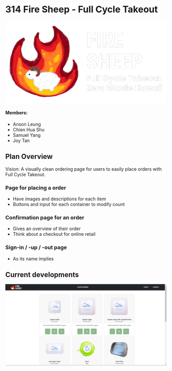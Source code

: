 # 314 Fire Sheep - Full Cycle Takeout

![](doc/FireSheep-FCT.png)
#### Members:

- Anson Leung
- Chien Hua Shu
- Samuel Yang
- Joy Tan

## Plan Overview

Vision: A visually clean ordering page for users to easily place orders with Full Cycle Takeout.

### Page for placing a order
- Have images and descriptions for each item
- Buttons and input for each container to modify count

### Confirmation page for an order
- Gives an overview of their order
- Think about a checkout for online retail

### Sign-in / -up / -out page
- As its name implies

## Current developments


![](doc/Order-Prototype1.png)